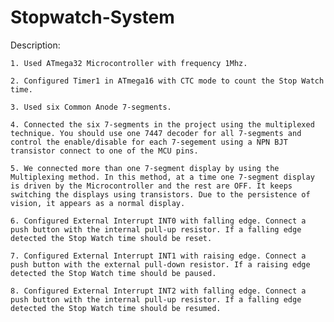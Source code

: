 # Stopwatch-System

Description:

    1. Used ATmega32 Microcontroller with frequency 1Mhz.

    2. Configured Timer1 in ATmega16 with CTC mode to count the Stop Watch time.

    3. Used six Common Anode 7-segments.

    4. Connected the six 7-segments in the project using the multiplexed technique. You should use one 7447 decoder for all 7-segments and control the enable/disable for each 7-segement using a NPN BJT transistor connect to one of the MCU pins.

    5. We connected more than one 7-segment display by using the Multiplexing method. In this method, at a time one 7-segment display is driven by the Microcontroller and the rest are OFF. It keeps switching the displays using transistors. Due to the persistence of vision, it appears as a normal display.

    6. Configured External Interrupt INT0 with falling edge. Connect a push button with the internal pull-up resistor. If a falling edge detected the Stop Watch time should be reset.

    7. Configured External Interrupt INT1 with raising edge. Connect a push button with the external pull-down resistor. If a raising edge detected the Stop Watch time should be paused.

    8. Configured External Interrupt INT2 with falling edge. Connect a push button with the internal pull-up resistor. If a falling edge detected the Stop Watch time should be resumed.
